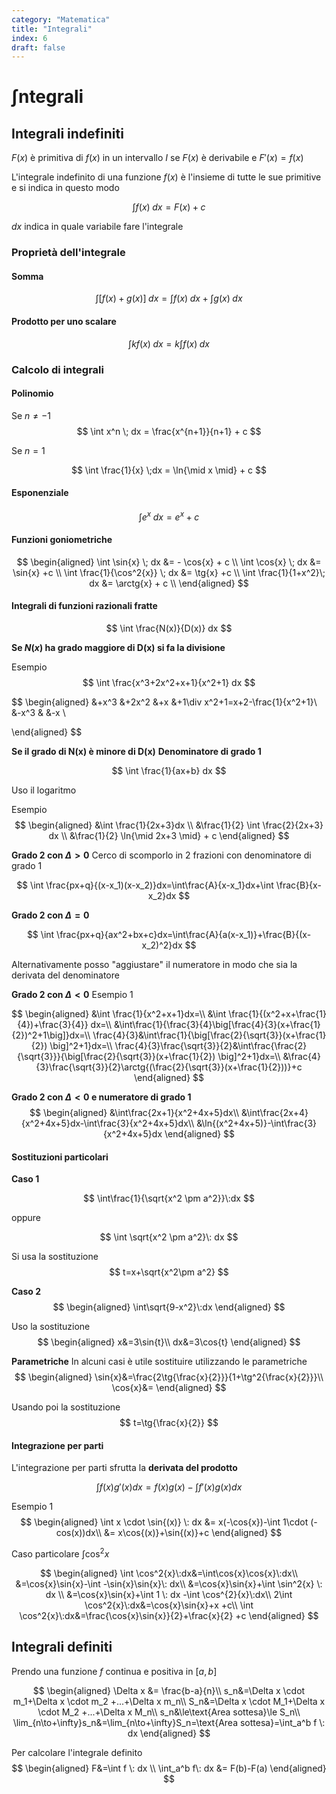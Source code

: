 ```yaml
---
category: "Matematica"
title: "Integrali"
index: 6
draft: false
---
```


# $\int$ntegrali
## Integrali indefiniti
$F(x)$ è primitiva di $f(x)$ in un intervallo $I$ se $F(x)$ è derivabile e $F'(x)=f(x)$

L'integrale indefinito di una funzione $f(x)$ è l'insieme di tutte le sue primitive e si indica in questo modo

$$
\int f(x)\; dx = F(x)+c
$$

$dx$ indica in quale variabile fare l'integrale

### Proprietà dell'integrale
#### Somma
$$
\int[f(x)+g(x)] \; dx = \int f(x)\; dx + \int g(x) \; dx
$$

#### Prodotto per uno scalare
$$
\int k f(x) \; dx = k \int f(x) \; dx
$$

### Calcolo di integrali
#### Polinomio
Se $n\ne-1$
$$
\int x^n \; dx = \frac{x^{n+1}}{n+1} + c
$$

Se $n=1$

$$
\int \frac{1}{x} \;dx = \ln{\mid x \mid} + c
$$

#### Esponenziale
$$
\int e^x \; dx = e^x + c
$$

#### Funzioni goniometriche
$$
\begin{aligned}
\int \sin{x} \; dx &= - \cos{x} + c \\
\int \cos{x} \; dx &= \sin{x} +c \\
\int \frac{1}{\cos^2{x}} \; dx &= \tg{x} +c \\
\int \frac{1}{1+x^2}\; dx &= \arctg{x} + c \\
\end{aligned}
$$

#### Integrali di funzioni razionali fratte
$$
\int \frac{N(x)}{D(x)} dx
$$

**Se $N(x)$ ha grado maggiore di D(x) si fa la divisione**

Esempio
$$
\int \frac{x^3+2x^2+x+1}{x^2+1} dx
$$

$$
\begin{aligned}
&+x^3 &+2x^2 &+x &+1\div x^2+1=x+2-\frac{1}{x^2+1}\\
&-x^3 & &-x \\

\end{aligned}
$$

**Se il grado di N(x) è minore di D(x)**
**Denominatore di grado 1**

$$
\int \frac{1}{ax+b} dx
$$

Uso il logaritmo

Esempio
$$
\begin{aligned}
&\int \frac{1}{2x+3}dx \\
&\frac{1}{2} \int \frac{2}{2x+3} dx \\
&\frac{1}{2} \ln{\mid 2x+3 \mid} + c
\end{aligned}
$$

**Grado 2 con $\Delta \gt 0$**
Cerco di scomporlo in 2 frazioni con denominatore di grado 1

$$
\int \frac{px+q}{(x-x_1)(x-x_2)}dx=\int\frac{A}{x-x_1}dx+\int \frac{B}{x-x_2}dx
$$

**Grado 2 con $\Delta=0$**

$$
\int \frac{px+q}{ax^2+bx+c}dx=\int\frac{A}{a(x-x_1)}+\frac{B}{(x-x_2)^2}dx
$$

Alternativamente posso "aggiustare" il numeratore in modo che sia la derivata del denominatore

**Grado 2 con $\Delta \lt 0$**
Esempio 1

$$
\begin{aligned}
&\int \frac{1}{x^2+x+1}dx=\\
&\int \frac{1}{(x^2+x+\frac{1}{4})+\frac{3}{4}} dx=\\
&\int\frac{1}{\frac{3}{4}\big[\frac{4}{3}(x+\frac{1}{2})^2+1\big]}dx=\\
\frac{4}{3}&\int\frac{1}{\big[\frac{2}{\sqrt{3}}(x+\frac{1}{2}) \big]^2+1}dx=\\
\frac{4}{3}\frac{\sqrt{3}}{2}&\int\frac{\frac{2}{\sqrt{3}}}{\big[\frac{2}{\sqrt{3}}(x+\frac{1}{2}) \big]^2+1}dx=\\
&\frac{4}{3}\frac{\sqrt{3}}{2}\arctg{(\frac{2}{\sqrt{3}}(x+\frac{1}{2}))}+c
\end{aligned}
$$

**Grado 2 con $\Delta \lt 0$ e numeratore di grado 1**
$$
\begin{aligned}
&\int\frac{2x+1}{x^2+4x+5}dx\\
&\int\frac{2x+4}{x^2+4x+5}dx-\int\frac{3}{x^2+4x+5}dx\\
&\ln{(x^2+4x+5)}-\int\frac{3}{x^2+4x+5}dx
\end{aligned}
$$

#### Sostituzioni particolari
**Caso 1**

$$
\int\frac{1}{\sqrt{x^2 \pm a^2}}\:dx
$$

oppure

$$
\int \sqrt{x^2 \pm a^2}\: dx
$$

Si usa la sostituzione
$$
t=x+\sqrt{x^2\pm a^2}
$$

**Caso 2**
$$
\begin{aligned}
\int\sqrt{9-x^2}\:dx
\end{aligned}
$$

Uso la sostituzione
$$
\begin{aligned}
x&=3\sin{t}\\
dx&=3\cos{t}
\end{aligned}
$$

**Parametriche**
In alcuni casi è utile sostituire utilizzando le parametriche
$$
\begin{aligned}
\sin{x}&=\frac{2\tg{\frac{x}{2}}}{1+\tg^2{\frac{x}{2}}}\\
\cos{x}&=
\end{aligned}
$$

Usando poi la sostituzione
$$
t=\tg{\frac{x}{2}}
$$

#### Integrazione per parti
L'integrazione per parti sfrutta la **derivata del prodotto**

$$
\int f(x)g'(x)dx=f(x)g(x)-\int f'(x)g(x)dx
$$

Esempio 1
$$
\begin{aligned}
\int x \cdot \sin{(x)} \: dx &= x(-\cos{x})-\int 1\cdot (-cos(x))dx\\
&= x\cos{(x)}+\sin{(x)}+c
\end{aligned}
$$

Caso particolare $\int \cos^2{x}$

$$
\begin{aligned}
\int \cos^2{x}\:dx&=\int\cos{x}\cos{x}\:dx\\
&=\cos{x}\sin{x}-\int -\sin{x}\sin{x}\: dx\\
&=\cos{x}\sin{x}+\int \sin^2{x} \: dx \\
&=\cos{x}\sin{x}+\int 1 \: dx -\int \cos^{2}{x}\:dx\\
2\int \cos^2{x}\:dx&=\cos{x}\sin{x}+x +c\\
\int \cos^2{x}\:dx&=\frac{\cos{x}\sin{x}}{2}+\frac{x}{2} +c
\end{aligned}
$$

## Integrali definiti
Prendo una funzione $f$ continua e positiva in $[a,b]$



$$
\begin{aligned}
\Delta x &= \frac{b-a}{n}\\
s_n&=\Delta x \cdot m_1+\Delta x \cdot m_2 +...+\Delta x m_n\\
S_n&=\Delta x \cdot M_1+\Delta x \cdot M_2 +...+\Delta x M_n\\
s_n&\le\text{Area sottesa}\le S_n\\
\lim_{n\to+\infty}s_n&=\lim_{n\to+\infty}S_n=\text{Area sottesa}=\int_a^b f \: dx
\end{aligned}
$$

Per calcolare l'integrale definito
$$
\begin{aligned}
F&=\int f \: dx \\
\int_a^b f\: dx &= F(b)-F(a)
\end{aligned}
$$